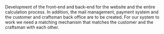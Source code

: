 Development of the front-end and back-end for the website and the entire calculation process. In addition, the mail management, payment system and the customer and craftsman back office are to be created. For our system to work we need a matching mechanism that matches the customer and the craftsman with each other. 
